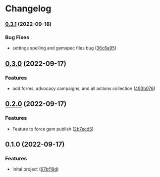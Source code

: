 # Changelog

### [0.3.1](https://www.github.com/joe-irving/jekyll-action-network/compare/v0.3.0...v0.3.1) (2022-09-18)


### Bug Fixes

* settings spelling and gemspec files bug ([36c6a95](https://www.github.com/joe-irving/jekyll-action-network/commit/36c6a953c404ff8f5757ea83fd9aa1adb921c674))

## [0.3.0](https://www.github.com/joe-irving/jekyll-action-network/compare/v0.2.0...v0.3.0) (2022-09-17)


### Features

* add forms, advocacy campaigns, and all actions collection ([493b076](https://www.github.com/joe-irving/jekyll-action-network/commit/493b076e784f159a119a4a8424c54c4859a574dd))

## [0.2.0](https://www.github.com/joe-irving/jekyll-action-network/compare/v0.1.0...v0.2.0) (2022-09-17)


### Features

* Feature to force gem publish ([2b7ecd5](https://www.github.com/joe-irving/jekyll-action-network/commit/2b7ecd52ec0bd85d4765b8aeb13b1ddf25257c3a))

## 0.1.0 (2022-09-17)


### Features

* Inital project ([67bf19d](https://www.github.com/joe-irving/jekyll-action-network/commit/67bf19d03caafb9a3b90bbe6e940de75a8ec52a8))
